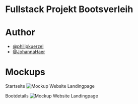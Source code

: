 # Fullstack Projekt Bootsverleih


# Author
- [@philipkuerzel](https://github.com/philipkuerzel)
- [@JohannaHaer](https://github.com/JohannaHaer)

# Mockups

Startseite
![Mockup Website Landingpage](../assets/img/Startseite-Bootsverleih.png)


Bootdetails
![Mockup Website Landingpage](../assets/img/Bootsverleih-Mockup.png)